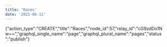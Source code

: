 ```yaml
---
title: 'Races'
date: '2021-06-11'
---
```


{"action_type":"CREATE","title":"Races","node_id":57,"relay_id":"cG9zdDo1Nw==","graphql_single_name":"page","graphql_plural_name":"pages","status":"publish"}
